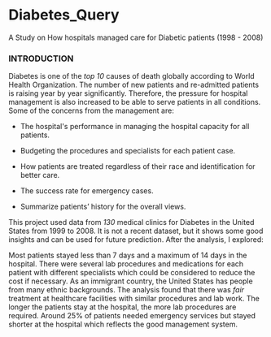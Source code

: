 # Diabetes_Query
A Study on How hospitals managed care for Diabetic patients (1998 - 2008)

### INTRODUCTION
Diabetes is one of the _top 10_ causes of death globally according to World Health Organization. The number of new patients and re-admitted patients is raising year by year significantly. Therefore, the pressure for hospital management is also increased to be able to serve patients in all conditions. Some of the concerns from the management are:

* The hospital's performance in managing the hospital capacity for all patients.

* Budgeting the procedures and specialists for each patient case.

* How patients are treated regardless of their race and identification for better care.

* The success rate for emergency cases.

* Summarize patients’ history for the overall views.

This project used data from _130_ medical clinics for Diabetes in the United States from 1999 to 2008. It is not a recent dataset, but it shows some good insights and can be used for future prediction. After the analysis, I explored:

Most patients stayed less than 7 days and a maximum of 14 days in the hospital.
There were several lab procedures and medications for each patient with different specialists which could be considered to reduce the cost if necessary.
As an immigrant country, the United States has people from many ethnic backgrounds. The analysis found that there was _fair_ treatment at healthcare facilities with similar procedures and lab work.
The longer the patients stay at the hospital, the more lab procedures are required.
Around 25% of patients needed emergency services but stayed shorter at the hospital which reflects the good management system.
